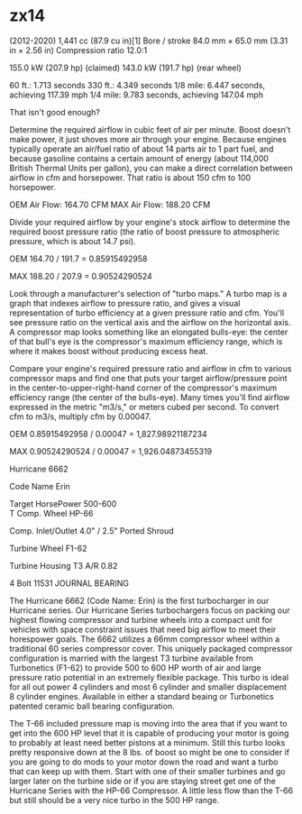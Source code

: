 # zx14
(2012-2020) 
1,441 cc (87.9 cu in)[1]
Bore / stroke	84.0 mm × 65.0 mm (3.31 in × 2.56 in)
Compression ratio	12.0:1

155.0 kW (207.9 hp) (claimed)
143.0 kW (191.7 hp) (rear wheel)

60 ft.: 1.713 seconds
330 ft.: 4.349 seconds
1/8 mile: 6.447 seconds, achieving 117.39 mph
1/4 mile: 9.783 seconds, achieving 147.04 mph

That isn't good enough? 

Determine the required airflow in cubic feet of air per minute. Boost doesn't make power, it just shoves more air through your engine. Because engines typically operate an air/fuel ratio of about 14 parts air to 1 part fuel, and because gasoline contains a certain amount of energy (about 114,000 British Thermal Units per gallon), you can make a direct correlation between airflow in cfm and horsepower. That ratio is about 150 cfm to 100 horsepower. 

OEM Air Flow: 164.70 CFM
MAX Air Flow: 188.20 CFM


Divide your required airflow by your engine's stock airflow to determine the required boost pressure ratio (the ratio of boost pressure to atmospheric pressure, which is about 14.7 psi). 

OEM
164.70 / 191.7 = 0.85915492958

MAX
188.20 /  207.9 = 0.90524290524

Look through a manufacturer's selection of "turbo maps." A turbo map is a graph that indexes airflow to pressure ratio, and gives a visual representation of turbo efficiency at a given pressure ratio and cfm. You'll see pressure ratio on the vertical axis and the airflow on the horizontal axis. A compressor map looks something like an elongated bulls-eye: the center of that bull's eye is the compressor's maximum efficiency range, which is where it makes boost without producing excess heat.

Compare your engine's required pressure ratio and airflow in cfm to various compressor maps and find one that puts your target airflow/pressure point in the center-to-upper-right-hand corner of the compressor's maximum efficiency range (the center of the bulls-eye). Many times you'll find airflow expressed in the metric "m3/s," or meters cubed per second. To convert cfm to m3/s, multiply cfm by 0.00047.

OEM
 0.85915492958 / 0.00047 = 1,827.98921187234

MAX
0.90524290524 / 0.00047 = 1,926.04873455319

Hurricane 6662	

Code Name Erin	

Target HorsePower 500-600	
T
Comp. Wheel HP-66	

Comp. Inlet/Outlet 4.0" / 2.5" Ported Shroud	

Turbine Wheel F1-62	

Turbine Housing T3 
A/R  0.82 	

4 Bolt	11531 JOURNAL BEARING


The Hurricane 6662 (Code Name: Erin) is the first turbocharger in our Hurricane series. Our Hurricane Series turbochargers focus on packing our highest flowing compressor and turbine wheels into a compact unit for vehicles with space constraint issues that need big airflow to meet their horespower goals. The 6662 utilizes a 66mm compressor wheel within a traditional 60 series compressor cover. This uniquely packaged compressor configuration is married with the largest T3 turbine available from Turbonetics (F1-62) to provide 500 to 600 HP worth of air and large pressure ratio potential in an extremely flexible package. This turbo is ideal for all out power 4 cylinders and most 6 cylinder and smaller displacement 8 cylinder engines. Available in either a standard beaing or Turbonetics patented ceramic ball bearing configuration.


The T-66 included pressure map is moving into the area that if you want to get into the 600 HP level that it is capable of producing your motor is going to probably at least need better pistons at a minimum. Still this turbo looks pretty responsive down at the 8 lbs. of boost so might be one to consider if you are going to do mods to your motor down the road and want a turbo that can keep up with them. Start with one of their smaller turbines and go larger later on the turbine side or if you are staying street get one of the Hurricane Series with the HP-66 Compressor. A little less flow than the T-66 but still should be a very nice turbo in the 500 HP range.
